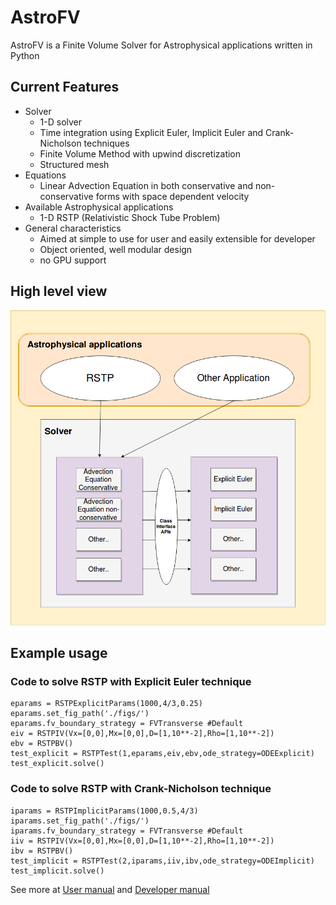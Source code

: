 # AstroFV
AstroFV is a Finite Volume Solver for Astrophysical applications written in Python

## Current Features
* Solver
  * 1-D solver
  * Time integration using Explicit Euler, Implicit Euler and Crank-Nicholson techniques 
  * Finite Volume Method with upwind discretization
  * Structured mesh
* Equations
  * Linear Advection Equation in both conservative and non-conservative forms with space dependent velocity
* Available Astrophysical applications
  * 1-D RSTP (Relativistic Shock Tube Problem)
* General characteristics
  * Aimed at simple to use for user and easily extensible for developer
  * Object oriented, well modular design
  * no GPU support

## High level view
![Architecture of AstroFV](images/afv_arch.png)

## Example usage
### Code to solve RSTP with Explicit Euler technique
    eparams = RSTPExplicitParams(1000,4/3,0.25) 
    eparams.set_fig_path('./figs/')
    eparams.fv_boundary_strategy = FVTransverse #Default 
    eiv = RSTPIV(Vx=[0,0],Mx=[0,0],D=[1,10**-2],Rho=[1,10**-2])
    ebv = RSTPBV()
    test_explicit = RSTPTest(1,eparams,eiv,ebv,ode_strategy=ODEExplicit)
    test_explicit.solve()

### Code to solve RSTP with Crank-Nicholson technique
    iparams = RSTPImplicitParams(1000,0.5,4/3)
    iparams.set_fig_path('./figs/')
    iparams.fv_boundary_strategy = FVTransverse #Default 
    iiv = RSTPIV(Vx=[0,0],Mx=[0,0],D=[1,10**-2],Rho=[1,10**-2])
    ibv = RSTPBV()
    test_implicit = RSTPTest(2,iparams,iiv,ibv,ode_strategy=ODEImplicit)
    test_implicit.solve()


See more at [User manual](afv_user_manual.md) and [Developer manual](afv_developer_manual.md)
